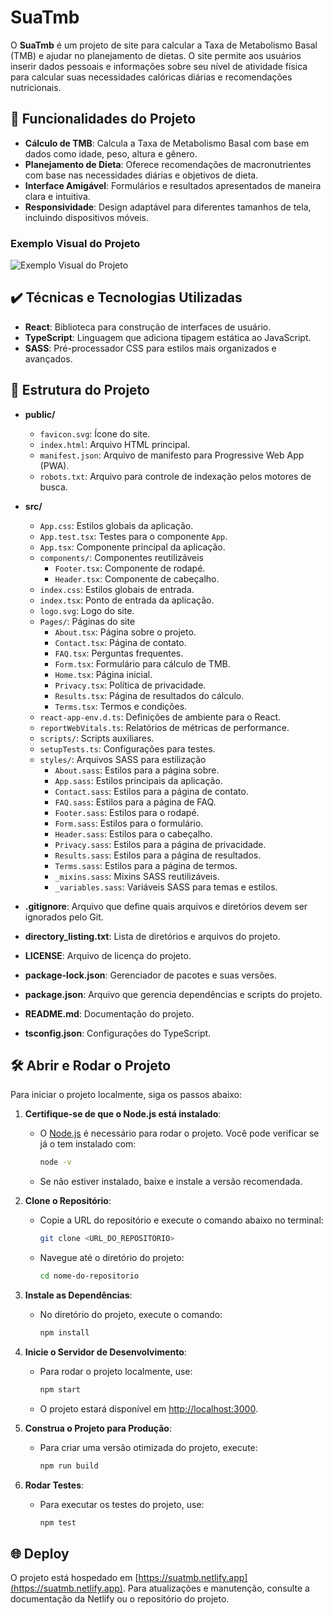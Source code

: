 # SuaTmb

O **SuaTmb** é um projeto de site para calcular a Taxa de Metabolismo Basal (TMB) e ajudar no planejamento de dietas. O site permite aos usuários inserir dados pessoais e informações sobre seu nível de atividade física para calcular suas necessidades calóricas diárias e recomendações nutricionais.

## 🔨 Funcionalidades do Projeto

- **Cálculo de TMB**: Calcula a Taxa de Metabolismo Basal com base em dados como idade, peso, altura e gênero.
- **Planejamento de Dieta**: Oferece recomendações de macronutrientes com base nas necessidades diárias e objetivos de dieta.
- **Interface Amigável**: Formulários e resultados apresentados de maneira clara e intuitiva.
- **Responsividade**: Design adaptável para diferentes tamanhos de tela, incluindo dispositivos móveis.

### Exemplo Visual do Projeto

![Exemplo Visual do Projeto](https://suatmb.netlify.app/screenshot.png)

## ✔️ Técnicas e Tecnologias Utilizadas

- **React**: Biblioteca para construção de interfaces de usuário.
- **TypeScript**: Linguagem que adiciona tipagem estática ao JavaScript.
- **SASS**: Pré-processador CSS para estilos mais organizados e avançados.

## 📁 Estrutura do Projeto

- **public/**
    - `favicon.svg`: Ícone do site.
    - `index.html`: Arquivo HTML principal.
    - `manifest.json`: Arquivo de manifesto para Progressive Web App (PWA).
    - `robots.txt`: Arquivo para controle de indexação pelos motores de busca.

- **src/**
    - `App.css`: Estilos globais da aplicação.
    - `App.test.tsx`: Testes para o componente `App`.
    - `App.tsx`: Componente principal da aplicação.
    - `components/`: Componentes reutilizáveis
        - `Footer.tsx`: Componente de rodapé.
        - `Header.tsx`: Componente de cabeçalho.
    - `index.css`: Estilos globais de entrada.
    - `index.tsx`: Ponto de entrada da aplicação.
    - `logo.svg`: Logo do site.
    - `Pages/`: Páginas do site
        - `About.tsx`: Página sobre o projeto.
        - `Contact.tsx`: Página de contato.
        - `FAQ.tsx`: Perguntas frequentes.
        - `Form.tsx`: Formulário para cálculo de TMB.
        - `Home.tsx`: Página inicial.
        - `Privacy.tsx`: Política de privacidade.
        - `Results.tsx`: Página de resultados do cálculo.
        - `Terms.tsx`: Termos e condições.
    - `react-app-env.d.ts`: Definições de ambiente para o React.
    - `reportWebVitals.ts`: Relatórios de métricas de performance.
    - `scripts/`: Scripts auxiliares.
    - `setupTests.ts`: Configurações para testes.
    - `styles/`: Arquivos SASS para estilização
        - `About.sass`: Estilos para a página sobre.
        - `App.sass`: Estilos principais da aplicação.
        - `Contact.sass`: Estilos para a página de contato.
        - `FAQ.sass`: Estilos para a página de FAQ.
        - `Footer.sass`: Estilos para o rodapé.
        - `Form.sass`: Estilos para o formulário.
        - `Header.sass`: Estilos para o cabeçalho.
        - `Privacy.sass`: Estilos para a página de privacidade.
        - `Results.sass`: Estilos para a página de resultados.
        - `Terms.sass`: Estilos para a página de termos.
        - `_mixins.sass`: Mixins SASS reutilizáveis.
        - `_variables.sass`: Variáveis SASS para temas e estilos.

- **.gitignore**: Arquivo que define quais arquivos e diretórios devem ser ignorados pelo Git.
- **directory_listing.txt**: Lista de diretórios e arquivos do projeto.
- **LICENSE**: Arquivo de licença do projeto.
- **package-lock.json**: Gerenciador de pacotes e suas versões.
- **package.json**: Arquivo que gerencia dependências e scripts do projeto.
- **README.md**: Documentação do projeto.
- **tsconfig.json**: Configurações do TypeScript.

## 🛠️ Abrir e Rodar o Projeto

Para iniciar o projeto localmente, siga os passos abaixo:

1. **Certifique-se de que o Node.js está instalado**:
    - O [Node.js](https://nodejs.org/) é necessário para rodar o projeto. Você pode verificar se já o tem instalado com:
      ```bash
      node -v
      ```
    - Se não estiver instalado, baixe e instale a versão recomendada.

2. **Clone o Repositório**:
    - Copie a URL do repositório e execute o comando abaixo no terminal:
      ```bash
      git clone <URL_DO_REPOSITORIO>
      ```
    - Navegue até o diretório do projeto:
      ```bash
      cd nome-do-repositorio
      ```

3. **Instale as Dependências**:
    - No diretório do projeto, execute o comando:
      ```bash
      npm install
      ```

4. **Inicie o Servidor de Desenvolvimento**:
    - Para rodar o projeto localmente, use:
      ```bash
      npm start
      ```
    - O projeto estará disponível em [http://localhost:3000](http://localhost:3000).

5. **Construa o Projeto para Produção**:
    - Para criar uma versão otimizada do projeto, execute:
      ```bash
      npm run build
      ```

6. **Rodar Testes**:
    - Para executar os testes do projeto, use:
      ```bash
      npm test
      ```

## 🌐 Deploy

O projeto está hospedado em [https://suatmb.netlify.app](https://suatmb.netlify.app). Para atualizações e manutenção, consulte a documentação da Netlify ou o repositório do projeto.

